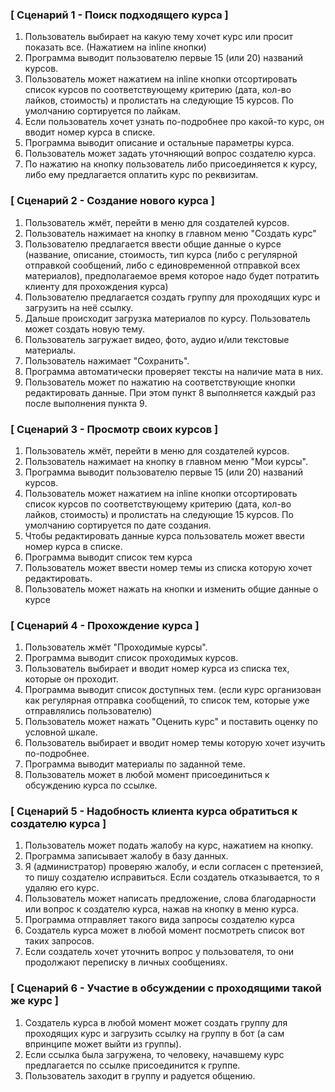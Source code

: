 ### [ Сценарий 1 - Поиск подходящего курса ]

1. Пользователь выбирает на какую тему хочет курс или просит показать все. (Нажатием на inline кнопки)
2. Программа выводит пользователю первые 15 (или 20) названий курсов.
3. Пользователь может нажатием на inline кнопки отсортировать список курсов по соответствующему критерию (дата, кол-во лайков, стоимость) и пролистать на следующие 15 курсов. По умолчанию сортируется по лайкам.
4. Если пользователь хочет узнать по-подробнее про какой-то курс, он вводит номер курса в списке.
5. Программа выводит описание и остальные параметры курса.
6. Пользователь может задать уточняющий вопрос создателю курса.
7. По нажатию на кнопку пользователь либо присоединяется к курсу, либо ему предлагается оплатить курс по реквизитам.

### [ Сценарий 2 - Создание нового курса ]

1. Пользователь жмёт, перейти в меню для создателей курсов.
2. Пользователь нажимает на кнопку в главном меню "Создать курс"
3. Пользователю предлагается ввести общие данные о курсе (название, описание, стоимость, тип курса (либо с регулярной отправкой сообщений, либо с единовременной отправкой всех материалов), предполагаемое время которое надо будет потратить клиенту для прохождения курса)
4. Пользователю предлагается создать группу для проходящих курс и загрузить на неё ссылку.
5. Дальше происходит загрузка материалов по курсу. Пользователь может создать новую тему.
6. Пользователь загружает видео, фото, аудио и/или текстовые материалы. 
7. Пользователь нажимает "Сохранить".
8. Программа автоматически проверяет тексты на наличие мата в них.
9. Пользователь может по нажатию на соответствующие кнопки редактировать данные. При этом пункт 8 выполняется каждый раз после выполнения пункта 9.


### [ Сценарий 3 - Просмотр своих курсов ]

1. Пользователь жмёт, перейти в меню для создателей курсов.
2. Пользователь нажимает на кнопку в главном меню "Мои курсы".
3. Программа выводит пользователю первые 15 (или 20) названий курсов.
4. Пользователь может нажатием на inline кнопки отсортировать список курсов по соответствующему критерию (дата, кол-во лайков, стоимость) и пролистать на следующие 15 курсов. По умолчанию сортируется по дате создания.
5. Чтобы редактировать данные курса пользователь может ввести номер курса в списке.
6. Программа выводит список тем курса
7. Пользователь может ввести номер темы из списка которую хочет редактировать.
8. Пользователь может нажать на кнопки и изменить общие данные о курсе

### [ Сценарий 4 - Прохождение курса ]

1. Пользователь жмёт "Проходимые курсы".
2. Программа выводит список проходимых курсов.
3. Пользователь выбирает и вводит номер курса из списка тех, которые он проходит.
4. Программа выводит список доступных тем. (если курс организован как регулярная отправка сообщений, то список тем, которые уже отправлялись пользователю)
5. Пользователь может нажать "Оценить курс" и поставить оценку по условной шкале.
6. Пользователь выбирает и вводит номер темы которую хочет изучить по-подробнее.
7. Программа выводит материалы по заданной теме.
8. Пользователь может в любой момент присоединиться к обсуждению курса по ссылке.

### [ Сценарий 5 - Надобность клиента курса обратиться к создателю курса ]

1. Пользователь может подать жалобу на курс, нажатием на кнопку.
2. Программа записывает жалобу в базу данных.
3. Я (администратор) проверяю жалобу, и если согласен с претензией, то пишу создателю исправиться. Если создатель отказывается, то я удаляю его курс.
4. Пользователь может написать предложение, слова благодарности или вопрос к создателю курса, нажав на кнопку в меню курса.
5. Программа отправляет такого вида запросы создателю курса
6. Создатель курса может в любой момент посмотреть список вот таких запросов.
7. Если создатель хочет уточнить вопрос у пользователя, то они продолжают переписку в личных сообщениях.

### [ Сценарий 6 - Участие в обсуждении с проходящими такой же курс ]

1. Создатель курса в любой момент может создать группу для проходящих курс и загрузить ссылку на группу в бот (а сам впринципе может выйти из группы).
2. Если ссылка была загружена, то человеку, начавшему курс предлагается по ссылке присоединится к группе.
3. Пользователь заходит в группу и радуется общению.
